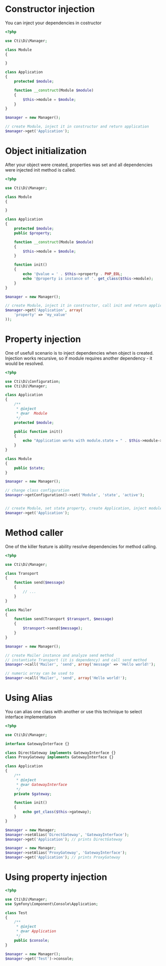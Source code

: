 # Constructor injection
You can inject your dependencies in costructor
```php
<?php

use Cti\Di\Manager;

class Module
{

}

class Application
{
    protected $module;

    function __construct(Module $module)
    {
        $this->module = $module;
    }
}

$manager = new Manager();

// create Module, inject it in constructor and return application
$manager->get('Application');
```

# Object initialization

After your object were created, properties was set and all dependencies were injected init method is called.

```php
<?php

use Cti\Di\Manager;

class Module
{

}

class Application
{
    protected $module;
    public $property;

    function __construct(Module $module)
    {
        $this->module = $module;
    }

    function init()
    {
        echo '@value = ' . $this->property . PHP_EOL;
        echo '@property is instance of '. get_class($this->module);
    }
}

$manager = new Manager();

// create Module, inject it in constructor, call init and return application
$manager->get('Application', array(
    'property' => 'my_value'
));
```

# Property injection
One of usefull scenario is to inject dependencies when object is created.  
Injection works recursive, so if module requires another dependency - it would be resolved. 

```php
<?php

use Cti\Di\Configuration;
use Cti\Di\Manager;

class Application
{
    /**
     * @inject
     * @var  Module
     */
    protected $module;

    public function init()
    {
        echo "Application works with module.state = " . $this->module->state;
    }
}

class Module
{
    public $state;
}

$manager = new Manager();

// change class configuration
$manager->getConfiguration()->set('Module', 'state', 'active');


// create Module, set state property, create Application, inject module and call init
$manager->get('Application');

```

# Method caller
One of the killer feature is ability resolve dependencies for method calling.

```php
<?php

use Cti\Di\Manager;

class Transport 
{
    function send($message) 
    {
        // ...
    }
}

class Mailer 
{
    function send(Transport $transport, $message) 
    {
        $transport->send($message);
    }
}

$manager = new Manager();

// create Mailer instance and analyze send method
// instantiate Transport (it is dependency) and call send method
$manager->call('Mailer', 'send', array('message' => 'Hello world!');

// numeric array can be used to
$manager->call('Mailer', 'send', array('Hello world!');

```

# Using Alias
You can alias one class with another or use this technique to select interface implementation

```php
<?php

use Cti\Di\Manager;

interface GatewayInterface {}

class DirectGateway implements GatewayInterface {}
class ProxyGateway implements GatewayInterface {}

class Application
{
    /**
     * @inject
     * @var GatewayInterface
     */
    private $gateway;

    function init()
    {
        echo get_class($this->gateway);
    }
}

$manager = new Manager;
$manager->setAlias('DirectGateway', 'GatewayInterface');
$manager->get('Application'); // prints DirectGateway

$manager = new Manager;
$manager->setAlias('ProxyGateway', 'GatewayInterface');
$manager->get('Application'); // prints ProxyGateway
```

# Using property injection

```php
<?php

use Cti\Di\Manager;
use Symfony\Component\Console\Application;

class Test
{
    /**
     * @inject
     * @var Application
     */
    public $console;
}

$manager = new Manager();
$manager->get('Test')->console;
```
